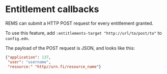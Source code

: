 # Entitlement callbacks

REMS can submit a HTTP POST request for every entitlement granted.

To use this feature, add `:entitlements-target "http://url/to/post/to"` to
`config.edn`.

The payload of the POST request is JSON, and looks like this:

```json
{"application": 137,
 "user": "username",
 "resource:" "http//urn.fi/resource_name"}
```